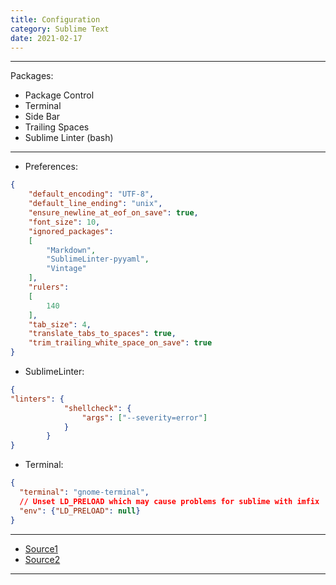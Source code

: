 ```yaml
---
title: Configuration
category: Sublime Text
date: 2021-02-17
---
```


-----

Packages:
 - Package Control
 - Terminal
 - Side Bar
 - Trailing Spaces
 - Sublime Linter (bash)

-----

* Preferences:
```json
{
    "default_encoding": "UTF-8",
    "default_line_ending": "unix",
    "ensure_newline_at_eof_on_save": true,
    "font_size": 10,
    "ignored_packages":
    [
        "Markdown",
        "SublimeLinter-pyyaml",
        "Vintage"
    ],
    "rulers":
    [
        140
    ],
    "tab_size": 4,
    "translate_tabs_to_spaces": true,
    "trim_trailing_white_space_on_save": true
}
```

* SublimeLinter:
```json
{
"linters": {
            "shellcheck": {
                "args": ["--severity=error"]
            }
        }
}
```

* Terminal:
```json
{
  "terminal": "gnome-terminal",
  // Unset LD_PRELOAD which may cause problems for sublime with imfix
  "env": {"LD_PRELOAD": null}
}
```

-----

* [Source1](https://www.goncharov.xyz/it/sublime.html)
* [Source2](https://sourabhbajaj.com/mac-setup/SublimeText/Plugins.html)

-----
